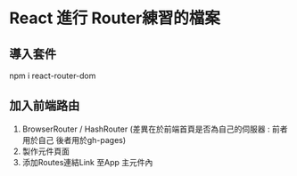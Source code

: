 # React 進行 Router練習的檔案

## 導入套件
npm i react-router-dom

## 加入前端路由
1. BrowserRouter / HashRouter (差異在於前端首頁是否為自己的伺服器 : 前者用於自己 後者用於gh-pages)
2. 製作元件頁面
3. 添加Routes連結Link 至App 主元件內




